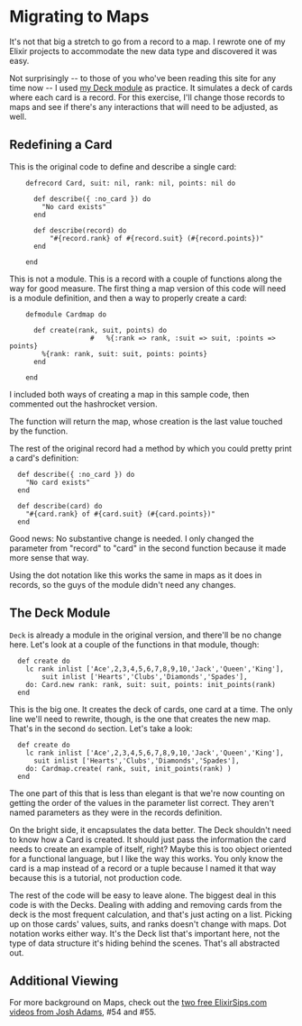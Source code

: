 # Migrating to Maps

It's not that big a stretch to go from a record to a map.  I rewrote one of my Elixir projects to accommodate the new data type and discovered it was easy.

Not surprisingly -- to those of you who've been reading this site for any time now -- I used [my Deck module](http://elixirdose.com/elixir-deck/) as practice.  It simulates a deck of cards where each card is a record.  For this exercise, I'll change those records to maps and see if there's any interactions that will need to be adjusted, as well.


## Redefining a Card

This is the original code to define and describe a single card:

		defrecord Card, suit: nil, rank: nil, points: nil do

		  def describe({ :no_card }) do
		    "No card exists"
		  end

		  def describe(record) do
		      "#{record.rank} of #{record.suit} (#{record.points})"
		  end

		end

This is not a module.  This is a record with a couple of functions along the way for good measure.  The first thing a map version of this code will need is a module definition, and then a way to properly create a card:

		defmodule Cardmap do

		  def create(rank, suit, points) do
						#  	%{:rank => rank, :suit => suit, :points => points}
		  	%{rank: rank, suit: suit, points: points}
		  end

		end

I included both ways of creating a map in this sample code, then commented out the hashrocket version. 

The function will return the map, whose creation is the last value touched by the function.

The rest of the original record had a method by which you could pretty print a card's definition:

	  def describe({ :no_card }) do
	    "No card exists"
	  end

	  def describe(card) do
		"#{card.rank} of #{card.suit} (#{card.points})"
	  end

Good news: No substantive change is needed.  I only changed the parameter from "record" to "card" in the second function because it made more sense that way.  

Using the dot notation like this works the same in maps as it does in records, so the guys of the module didn't need any changes.


## The Deck Module

`Deck` is already a module in the original version, and there'll be no change here.  Let's look at a couple of the functions in that module, though:

	  def create do
	    lc rank inlist ['Ace',2,3,4,5,6,7,8,9,10,'Jack','Queen','King'], 
	        suit inlist ['Hearts','Clubs','Diamonds','Spades'], 
	    do: Card.new rank: rank, suit: suit, points: init_points(rank)
	  end

This is the big one.  It creates the deck of cards, one card at a time.  The only line we'll need to rewrite, though, is the one that creates the new map. That's in the second `do` section.  Let's take a look:

	  def create do
	    lc rank inlist ['Ace',2,3,4,5,6,7,8,9,10,'Jack','Queen','King'], 
	      suit inlist ['Hearts','Clubs','Diamonds','Spades'], 
	    do: Cardmap.create( rank, suit, init_points(rank) )
	  end

 The one part of this that is less than elegant is that we're now counting on getting the order of the values in the parameter list correct.  They aren't named parameters as they were in the records definition.

 On the bright side, it encapsulates the data better.  The Deck shouldn't need to know how a Card is created. It should just pass the information the card needs to create an example of itself, right? Maybe this is too object oriented for a functional language, but I like the way this works.  You only know the card is a map instead of a record or a tuple because I named it that way because this is a tutorial, not production code.

The rest of the code will be easy to leave alone.  The biggest deal in this code is with the Decks. Dealing with adding and removing cards from the deck is the most frequent calculation, and that's just acting on a list.  Picking up on those cards' values, suits, and ranks doesn't change with maps. Dot notation works either way. It's the Deck list that's important here, not the type of data structure it's hiding behind the scenes.  That's all abstracted out.


## Additional Viewing

For more background on Maps, check out the [two free ElixirSips.com videos from Josh Adams](http://elixirsips.com/episodes.html), #54 and #55.

